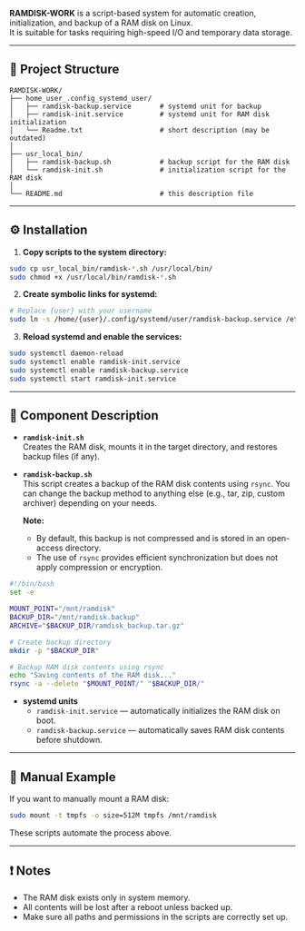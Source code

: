 **RAMDISK-WORK** is a script-based system for automatic creation, initialization, and backup of a RAM disk on Linux.  
It is suitable for tasks requiring high-speed I/O and temporary data storage.

---

## 📁 Project Structure

```
RAMDISK-WORK/
├── home_user_.config_systemd_user/
│   ├── ramdisk-backup.service       # systemd unit for backup
│   ├── ramdisk-init.service         # systemd unit for RAM disk initialization
│   └── Readme.txt                   # short description (may be outdated)
│
├── usr_local_bin/
│   ├── ramdisk-backup.sh            # backup script for the RAM disk
│   └── ramdisk-init.sh              # initialization script for the RAM disk
│
└── README.md                        # this description file
```

---

## ⚙️ Installation

1. **Copy scripts to the system directory:**

```bash
sudo cp usr_local_bin/ramdisk-*.sh /usr/local/bin/
sudo chmod +x /usr/local/bin/ramdisk-*.sh
```

2. **Create symbolic links for systemd:**

```bash
# Replace {user} with your username
sudo ln -s /home/{user}/.config/systemd/user/ramdisk-backup.service /etc/systemd/system/ramdisk-backup.service
```

3. **Reload systemd and enable the services:**

```bash
sudo systemctl daemon-reload
sudo systemctl enable ramdisk-init.service
sudo systemctl enable ramdisk-backup.service
sudo systemctl start ramdisk-init.service
```

---

## 🧠 Component Description

- **`ramdisk-init.sh`**  
  Creates the RAM disk, mounts it in the target directory, and restores backup files (if any).

- **`ramdisk-backup.sh`**  
  This script creates a backup of the RAM disk contents using `rsync`. You can change the backup method to anything else (e.g., tar, zip, custom archiver) depending on your needs.

  **Note:**  
  - By default, this backup is not compressed and is stored in an open-access directory.
  - The use of `rsync` provides efficient synchronization but does not apply compression or encryption.


```bash
#!/bin/bash
set -e

MOUNT_POINT="/mnt/ramdisk"
BACKUP_DIR="/mnt/ramdisk.backup"
ARCHIVE="$BACKUP_DIR/ramdisk_backup.tar.gz"

# Create backup directory
mkdir -p "$BACKUP_DIR"

# Backup RAM disk contents using rsync
echo "Saving contents of the RAM disk..."
rsync -a --delete "$MOUNT_POINT/" "$BACKUP_DIR/"
```

- **systemd units**
  - `ramdisk-init.service` — automatically initializes the RAM disk on boot.
  - `ramdisk-backup.service` — automatically saves RAM disk contents before shutdown.

---

## 🧱 Manual Example

If you want to manually mount a RAM disk:

```bash
sudo mount -t tmpfs -o size=512M tmpfs /mnt/ramdisk
```

These scripts automate the process above.

---

## ❗ Notes

- The RAM disk exists only in system memory.
- All contents will be lost after a reboot unless backed up.
- Make sure all paths and permissions in the scripts are correctly set up.